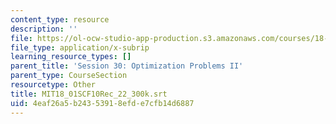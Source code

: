 ```yaml
---
content_type: resource
description: ''
file: https://ol-ocw-studio-app-production.s3.amazonaws.com/courses/18-01sc-single-variable-calculus-fall-2010/4eaf26a5b24353918efde7cfb14d6887_MIT18_01SCF10Rec_22_300k.vtt
file_type: application/x-subrip
learning_resource_types: []
parent_title: 'Session 30: Optimization Problems II'
parent_type: CourseSection
resourcetype: Other
title: MIT18_01SCF10Rec_22_300k.srt
uid: 4eaf26a5-b243-5391-8efd-e7cfb14d6887
---
```

